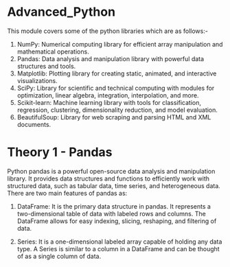# Advanced_Python
This module covers some of the python libraries which are as follows:-
1. NumPy: Numerical computing library for efficient array manipulation and mathematical operations.
2. Pandas: Data analysis and manipulation library with powerful data structures and tools.
3. Matplotlib: Plotting library for creating static, animated, and interactive visualizations.
4. SciPy: Library for scientific and technical computing with modules for optimization, linear algebra, integration, interpolation, and more.
5. Scikit-learn: Machine learning library with tools for classification, regression, clustering, dimensionality reduction, and model evaluation.
6. BeautifulSoup: Library for web scraping and parsing HTML and XML documents.

# Theory 1 - Pandas
Python pandas is a powerful open-source data analysis and manipulation library. It provides data structures and functions to efficiently work with structured data, such as tabular data, time series, and heterogeneous data.
There are two main features of pandas as:

1. DataFrame: It is the primary data structure in pandas. It represents a two-dimensional table of data with labeled rows and columns. The DataFrame allows for easy indexing, slicing, reshaping, and filtering of data.

2. Series: It is a one-dimensional labeled array capable of holding any data type. A Series is similar to a column in a DataFrame and can be thought of as a single column of data.

